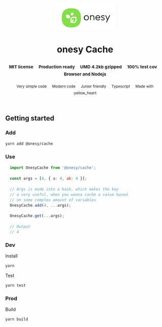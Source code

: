 
</br>
</br>

<p align='center'>
  <a target='_blank' rel='noopener noreferrer' href='#'>
    <img width='auto' height='84' src='https://raw.githubusercontent.com/onesy-me/onesy/refs/heads/main/utils/images/logo.png' alt='onesy logo' />
  </a>
</p>

<h1 align='center'>onesy Cache</h1>

<h3 align='center'>
  <sub>MIT license&nbsp;&nbsp;&nbsp;&nbsp;</sub>
  <sub>Production ready&nbsp;&nbsp;&nbsp;&nbsp;</sub>
  <sub>UMD 4.2kb gzipped&nbsp;&nbsp;&nbsp;&nbsp;</sub>
  <sub>100% test cov&nbsp;&nbsp;&nbsp;&nbsp;</sub>
  <sub>Browser and Nodejs</sub>
</h3>

<p align='center'>
    <sub>Very simple code&nbsp;&nbsp;&nbsp;&nbsp;</sub>
    <sub>Modern code&nbsp;&nbsp;&nbsp;&nbsp;</sub>
    <sub>Junior friendly&nbsp;&nbsp;&nbsp;&nbsp;</sub>
    <sub>Typescript&nbsp;&nbsp;&nbsp;&nbsp;</sub>
    <sub>Made with :yellow_heart:</sub>
</p>

<br />

## Getting started

### Add

```sh
yarn add @onesy/cache
```

### Use

```javascript
  import OnesyCache from '@onesy/cache';

  const args = [4, { a: 4, ab: 4 }];

  // Args is made into a hash, which makes the key
  // a very useful, when you wanna cache a value based
  // on some complex amount of variables
  OnesyCache.add(4, ...args);

  OnesyCache.get(...args);

  // Output
  // 4
```

### Dev

Install

```sh
yarn
```

Test

```sh
yarn test
```

### Prod

Build

```sh
yarn build
```
